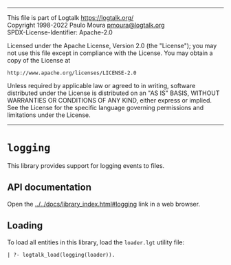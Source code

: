 ________________________________________________________________________

This file is part of Logtalk <https://logtalk.org/>  
Copyright 1998-2022 Paulo Moura <pmoura@logtalk.org>  
SPDX-License-Identifier: Apache-2.0

Licensed under the Apache License, Version 2.0 (the "License");
you may not use this file except in compliance with the License.
You may obtain a copy of the License at

    http://www.apache.org/licenses/LICENSE-2.0

Unless required by applicable law or agreed to in writing, software
distributed under the License is distributed on an "AS IS" BASIS,
WITHOUT WARRANTIES OR CONDITIONS OF ANY KIND, either express or implied.
See the License for the specific language governing permissions and
limitations under the License.
________________________________________________________________________


`logging`
=========

This library provides support for logging events to files.


API documentation
-----------------

Open the [../../docs/library_index.html#logging](../../docs/library_index.html#logging)
link in a web browser.


Loading
-------

To load all entities in this library, load the `loader.lgt` utility file:

	| ?- logtalk_load(logging(loader)).
